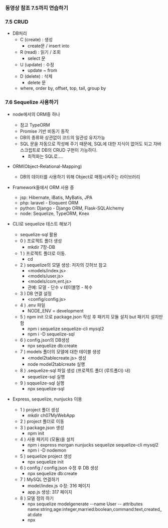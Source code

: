 ### 동영상 참조 7.5까지 연습하기


### 7.5 CRUD
- DB처리
  - C (create) : 생성
    - create문 / insert into
  - R (read) : 읽기 / 조회
    - select 문
  - U (update) : 수정
    - update ~ from
  - D (delete) : 삭제
    - delete 문
  - where, order by, offset, top, tail, group by

### 7.6 Sequelize 사용하기
- node에서의 ORM중 하나
  - 참고 TypeORM
  - Promise 기반 비동기 동작
  - DB의 종류와 상관없이 코드의 일관성 유지가능
  - SQL 문을 자동으로 작성해 주기 때문에, SQL에 대한 지식이 없어도 되고 자바스크립트로 DB의 CRUD 구현이 가능하다.
    - 최적화는 SQL로....

- ORM(Object-Relational-Mapping)
  - DB의 데이터를 사용하기 위해 Object로 매핑시켜주는 라이브러리

- Framework들에서 ORM 사용 중
  - jsp: Hibernate, iBatis, MyBatis, JPA
  - php: laravel - Eloquent ORM
  - python: Django - Django ORM, Flask-SQLAlchemy
  - node: Sequelize, TypeORM, Knex
- CLI로 sequelize 테스트 해보기
  - sequelize-sql 활용
  - 0 ) 프로젝트 폴더 생성
    - mkdir 7장-DB
  - 1 ) 프로젝트 폴더로 이동.
    - cd 
  - 2 ) sequelize의 모델 생성: 저자의 깃허브 참고
     - <models/index.js> 
     - <models/user.js>
     - <models/com,ent.js>
     - 관예: 모델 - 단수 v 테이블명 - 복수
  - 3 ) DB 연결 설정
    - <config/config.js>
  - 4 ) .env 파일
    - NODE_ENV = development
  - 5 ) npm init 으로 package.json 작성 후 패키지 모듈 설치 but 패키지 설치만 함
    - npm i sequelize sequelize-cli mysql2
    - npm i -D sequelize-sql
  - 6 ) config.json의 DB생성
    - npx sequelize db:create
  - 7 ) models 폴더의 모델에 대한 테이블 생성
    - <model2tablecreate.js> 생성
    - node model2tablcreate 실행
  - 8 ) .sequelize-sql 파일 생성 (프로젝트 폴더 (루트폴더) 내)
    - sequelize-sql 실행
  - 9 ) sqquelize-sql 실행
    - npx sequelize-sql
    
- Express, sequelize, nunjucks 이용
  - 1 ) project 폴더 생성
    - mkdir ch07MyWebApp
  - 2 ) project 폴더로 이동
  - 3 ) package.json 생성
    - npm init
  - 4 ) 사용 패키지 (모듈)을 설치
    - npm i express morgan nunjucks sequelize sequelize-cli mysql2
    - npm i -D nodemon
  - 5 ) sequelize project 생성
    - npx sequelize init
  - 6 ) config / config.json 수정 후 DB 생성
    - npx sequelize db:create
  - 7 ) MySQL 연결하기
    - model/index.js 수정: 316 페이지
    - app.js 생성: 317 페이지
  - 8 ) 모델 정의 하기
    - npx sequelize modelgenerate --name User -- attributes name:string,age:integer,married:boolean,command:text,created_at:date
    - npx 